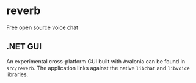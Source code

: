 # reverb
Free open source voice chat

## .NET GUI

An experimental cross-platform GUI built with Avalonia can be found in
`src/reverb`. The application links against the native `libchat` and
`libvoice` libraries.
